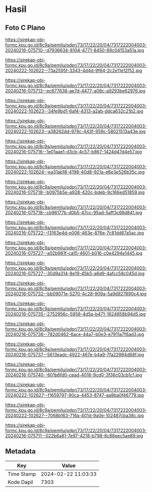 # Hasil

## Foto C Plano

https://sirekap-obj-formc.kpu.go.id/8c9a/pemilu/pdpr/73/17/22/20/04/7317222004003-20240216-075710--d7936634-8104-4771-8450-89c04153a51a.jpg

https://sirekap-obj-formc.kpu.go.id/8c9a/pemilu/pdpr/73/17/22/20/04/7317222004003-20240222-102622--73a2595f-3343-4d4d-9f64-2c2e11e12f52.jpg

https://sirekap-obj-formc.kpu.go.id/8c9a/pemilu/pdpr/73/17/22/20/04/7317222004003-20240216-075713--ec677636-ae7d-4477-a08c-a9293be62976.jpg

https://sirekap-obj-formc.kpu.go.id/8c9a/pemilu/pdpr/73/17/22/20/04/7317222004003-20240222-102623--34fe9bd1-6af4-4313-a2ab-ddca632c21b2.jpg

https://sirekap-obj-formc.kpu.go.id/8c9a/pemilu/pdpr/73/17/22/20/04/7317222004003-20240222-102623--a38262dd-979c-443f-959c-58021513a43e.jpg

https://sirekap-obj-formc.kpu.go.id/8c9a/pemilu/pdpr/73/17/22/20/04/7317222004003-20240216-075716--1e01aae1-d3cb-4c57-b867-1424d47d4e57.jpg

https://sirekap-obj-formc.kpu.go.id/8c9a/pemilu/pdpr/73/17/22/20/04/7317222004003-20240222-102624--ea31ab18-4198-40d8-921a-e6e3e526b35c.jpg

https://sirekap-obj-formc.kpu.go.id/8c9a/pemilu/pdpr/73/17/22/20/04/7317222004003-20240216-075718--b0975b5e-a928-420c-bdeb-9c166ed51859.jpg

https://sirekap-obj-formc.kpu.go.id/8c9a/pemilu/pdpr/73/17/22/20/04/7317222004003-20240216-075718--cb96177b-d0b5-47cc-95ad-5aff3c68d841.jpg

https://sirekap-obj-formc.kpu.go.id/8c9a/pemilu/pdpr/73/17/22/20/04/7317222004003-20240216-075722--f3163e4d-e006-463e-876e-7c81dd87a5ac.jpg

https://sirekap-obj-formc.kpu.go.id/8c9a/pemilu/pdpr/73/17/22/20/04/7317222004003-20240216-075727--a02b981f-ca15-4601-b016-c0e4294e1445.jpg

https://sirekap-obj-formc.kpu.go.id/8c9a/pemilu/pdpr/73/17/22/20/04/7317222004003-20240216-075727--30d9a314-8e19-45b5-a6d9-4afcc58c045d.jpg

https://sirekap-obj-formc.kpu.go.id/8c9a/pemilu/pdpr/73/17/22/20/04/7317222004003-20240216-075732--bb09071e-5270-4c28-909a-5a9d927890c4.jpg

https://sirekap-obj-formc.kpu.go.id/8c9a/pemilu/pdpr/73/17/22/20/04/7317222004003-20240216-075735--2752956c-5958-4d5a-b471-1624858b94d5.jpg

https://sirekap-obj-formc.kpu.go.id/8c9a/pemilu/pdpr/73/17/22/20/04/7317222004003-20240216-075736--782d0462-6ace-44a7-b0e3-e7911a7f6ad3.jpg

https://sirekap-obj-formc.kpu.go.id/8c9a/pemilu/pdpr/73/17/22/20/04/7317222004003-20240216-075737--5613eadc-4922-467e-b4a9-7fa22984d68f.jpg

https://sirekap-obj-formc.kpu.go.id/8c9a/pemilu/pdpr/73/17/22/20/04/7317222004003-20240216-075740--601b6fd0-cead-4016-9cd0-3f36c03cb1c1.jpg

https://sirekap-obj-formc.kpu.go.id/8c9a/pemilu/pdpr/73/17/22/20/04/7317222004003-20240222-102627--f1659797-90ca-4453-8747-aa9ba0f46779.jpg

https://sirekap-obj-formc.kpu.go.id/8c9a/pemilu/pdpr/73/17/22/20/04/7317222004003-20240222-102627--7068b163-716a-401d-9a0e-102487cba38c.jpg

https://sirekap-obj-formc.kpu.go.id/8c9a/pemilu/pdpr/73/17/22/20/04/7317222004003-20240216-075711--022b6a81-7e97-4218-b798-6c86eec5ae89.jpg


## Metadata

| Key        | Value               |
| ---------- | ------------------- |
| Time Stamp | 2024-02-22 11:03:33 |
| Kode Dapil | 7303                |



